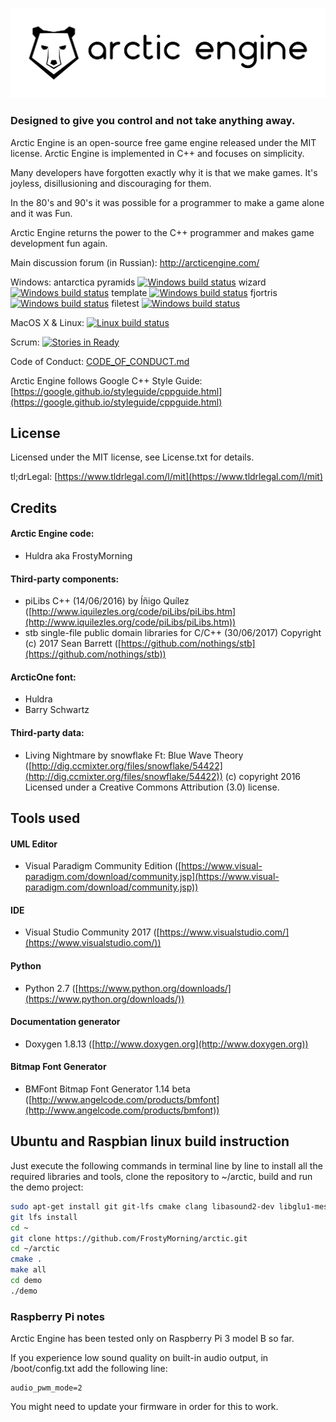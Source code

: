 ![Arctic Engine](doc/logo_black_on_transparent.png)
### Designed to give you control and not take anything away.

Arctic Engine is an open-source free game engine released under the MIT license. Arctic Engine is implemented in C++ and focuses on simplicity.

Many developers have forgotten exactly why it is that we make games. It's joyless, disillusioning and discouraging for them.

In the 80's and 90's it was possible for a programmer to make a game alone and it was Fun.

Arctic Engine returns the power to the C++ programmer and makes game development fun again.

Main discussion forum (in Russian): http://arcticengine.com/

Windows:
antarctica pyramids [![Windows build status](https://ci.appveyor.com/api/projects/status/69n7xslx9f3tcoy3?svg=true)](https://ci.appveyor.com/project/FrostyMorning/arctic)
wizard [![Windows build status](https://ci.appveyor.com/api/projects/status/sa5a1rng94yb4w4o?svg=true)](https://ci.appveyor.com/project/FrostyMorning/arctic)
template [![Windows build status](https://ci.appveyor.com/api/projects/status/nelacdfwhihmnjx0?svg=true)](https://ci.appveyor.com/project/FrostyMorning/arctic)
fjortris [![Windows build status](https://ci.appveyor.com/api/projects/status/av1nhi147xf7ye6d?svg=true)](https://ci.appveyor.com/project/FrostyMorning/arctic)
filetest [![Windows build status](https://ci.appveyor.com/api/projects/status/7tb6wk4xdwhp4dlq?svg=true)](https://ci.appveyor.com/project/FrostyMorning/arctic)



MacOS X & Linux: [![Linux build status](https://travis-ci.org/FrostyMorning/arctic.svg?branch=master)](https://travis-ci.org/FrostyMorning/arctic)

Scrum: [![Stories in Ready](https://badge.waffle.io/FrostyMorning/arctic.png?label=ready&title=Ready)](https://waffle.io/FrostyMorning/arctic?utm_source=badge)

Code of Conduct: [CODE_OF_CONDUCT.md](CODE_OF_CONDUCT.md)

Arctic Engine follows Google C++ Style Guide: [https://google.github.io/styleguide/cppguide.html](https://google.github.io/styleguide/cppguide.html)

## License
Licensed under the MIT license, see License.txt for details.

tl;drLegal: [https://www.tldrlegal.com/l/mit](https://www.tldrlegal.com/l/mit)

## Credits

#### Arctic Engine code:

* Huldra aka FrostyMorning

#### Third-party components:

* piLibs C++ (14/06/2016) by Íñigo Quílez ([http://www.iquilezles.org/code/piLibs/piLibs.htm](http://www.iquilezles.org/code/piLibs/piLibs.htm))
* stb single-file public domain libraries for C/C++ (30/06/2017) Copyright (c) 2017 Sean Barrett ([https://github.com/nothings/stb](https://github.com/nothings/stb))

#### ArcticOne font:

* Huldra
* Barry Schwartz

#### Third-party data:

* Living Nightmare by snowflake Ft: Blue Wave Theory ([http://dig.ccmixter.org/files/snowflake/54422](http://dig.ccmixter.org/files/snowflake/54422)) (c) copyright 2016 Licensed under a Creative Commons Attribution (3.0) license.

## Tools used

#### UML Editor

* Visual Paradigm Community Edition ([https://www.visual-paradigm.com/download/community.jsp](https://www.visual-paradigm.com/download/community.jsp))

#### IDE

* Visual Studio Community 2017
([https://www.visualstudio.com/](https://www.visualstudio.com/))

#### Python

* Python 2.7 ([https://www.python.org/downloads/](https://www.python.org/downloads/))

#### Documentation generator

* Doxygen 1.8.13 ([http://www.doxygen.org](http://www.doxygen.org))

#### Bitmap Font Generator

* BMFont Bitmap Font Generator 1.14 beta ([http://www.angelcode.com/products/bmfont](http://www.angelcode.com/products/bmfont))

## Ubuntu and Raspbian linux build instruction

Just execute the following commands in terminal line by line to install all the required libraries and tools, clone the repository to ~/arctic, build and run the demo project: 

```bash
sudo apt-get install git git-lfs cmake clang libasound2-dev libglu1-mesa-dev freeglut3-dev
git lfs install
cd ~
git clone https://github.com/FrostyMorning/arctic.git
cd ~/arctic
cmake .
make all
cd demo
./demo
```

### Raspberry Pi notes

Arctic Engine has been tested only on Raspberry Pi 3 model B so far.

If you experience low sound quality on built-in audio output, in /boot/config.txt add the following line:
```
audio_pwm_mode=2
```
You might need to update your firmware in order for this to work.
